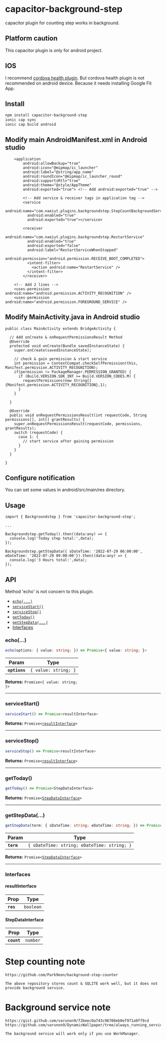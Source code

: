 # capacitor-background-step

capacitor plugin for counting step works in background.


## Platform caution

This capacitor plugin is only for android project.

## IOS

I recommend [cordova health plugin](https://github.com/dariosalvi78/cordova-plugin-health). 
But cordova health plugin is not recommended on android device. Because it needs installing Google Fit App.

## Install

```bash
npm install capacitor-background-step
ionic cap sync
ionic cap build android

```

## Modify main AndroidManifest.xml in Android studio
```
    <application
        android:allowBackup="true"
        android:icon="@mipmap/ic_launcher"
        android:label="@string/app_name"
        android:roundIcon="@mipmap/ic_launcher_round"
        android:supportsRtl="true"
        android:theme="@style/AppTheme"
        android:exported="true"> <!-- Add android:exported="true" -->
```
```
        <!-- Add service & receiver tags in application tag -->
        <service
          android:name="com.naeiut.plugins.backgroundstep.StepCountBackgroundService"
          android:enabled="true"
          android:exported="true"></service>

        <receiver
          android:name="com.naeiut.plugins.backgroundstep.RestartService"
          android:enabled="true"
          android:exported="false"
          android:label="RestartServiceWhenStopped"
          android:permission="android.permission.RECEIVE_BOOT_COMPLETED">
          <intent-filter>
            <action android:name="RestartService" />
          </intent-filter>
        </receiver>
```
```
    <!-- Add 2 lines -->
    <uses-permission android:name="android.permission.ACTIVITY_RECOGNITION" />
    <uses-permission android:name="android.permission.FOREGROUND_SERVICE" />
```

## Modify MainActivity.java in Android studio
```
public class MainActivity extends BridgeActivity {

  // Add onCreate & onRequestPermissionsResult Method
  @Override
  protected void onCreate(Bundle savedInstanceState) {
    super.onCreate(savedInstanceState);

    // check & gain permission & start service
    int permission = ContextCompat.checkSelfPermission(this, Manifest.permission.ACTIVITY_RECOGNITION);
    if(permission != PackageManager.PERMISSION_GRANTED) {
      if (Build.VERSION.SDK_INT >= Build.VERSION_CODES.M) {
        requestPermissions(new String[]{Manifest.permission.ACTIVITY_RECOGNITION},1);
      }
    }

  }

  @Override
  public void onRequestPermissionsResult(int requestCode, String permissions[], int[] grantResults) {
    super.onRequestPermissionsResult(requestCode, permissions, grantResults);
    switch (requestCode) {
      case 1: {
        // start service after gaining permission
      }
    }
  }

}
```

## Configure notification

You can set some values in android/src/main/res directory.

## Usage
```
import { Backgroundstep } from 'capacitor-background-step';

...

Backgroundstep.getToday().then((data:any) => {
  console.log('Today step total:',data);
});

Backgroundstep.getStepData({ sDateTime: '2022-07-29 06:00:00', eDateTime: '2022-07-29 09:00:00'}).then((data:any) => {
  console.log('3 Hours total:',data);
});

```

## API
Method 'echo' is not concern to this plugin.

<docgen-index>

* [`echo(...)`](#echo)
* [`serviceStart()`](#servicestart)
* [`serviceStop()`](#servicestop)
* [`getToday()`](#gettoday)
* [`getStepData(...)`](#getstepdata)
* [Interfaces](#interfaces)

</docgen-index>


<docgen-api>
<!--Update the source file JSDoc comments and rerun docgen to update the docs below-->

### echo(...)

```typescript
echo(options: { value: string; }) => Promise<{ value: string; }>
```

| Param         | Type                            |
| ------------- | ------------------------------- |
| **`options`** | <code>{ value: string; }</code> |

**Returns:** <code>Promise&lt;{ value: string; }&gt;</code>

--------------------


### serviceStart()

```typescript
serviceStart() => Promise<resultInterface>
```

**Returns:** <code>Promise&lt;<a href="#resultinterface">resultInterface</a>&gt;</code>

--------------------


### serviceStop()

```typescript
serviceStop() => Promise<resultInterface>
```

**Returns:** <code>Promise&lt;<a href="#resultinterface">resultInterface</a>&gt;</code>

--------------------


### getToday()

```typescript
getToday() => Promise<StepDataInterface>
```

**Returns:** <code>Promise&lt;<a href="#stepdatainterface">StepDataInterface</a>&gt;</code>

--------------------


### getStepData(...)

```typescript
getStepData(term: { sDateTime: string; eDateTime: string; }) => Promise<StepDataInterface>
```

| Param      | Type                                                   |
| ---------- | ------------------------------------------------------ |
| **`term`** | <code>{ sDateTime: string; eDateTime: string; }</code> |

**Returns:** <code>Promise&lt;<a href="#stepdatainterface">StepDataInterface</a>&gt;</code>

--------------------


### Interfaces


#### resultInterface

| Prop      | Type                 |
| --------- | -------------------- |
| **`res`** | <code>boolean</code> |


#### StepDataInterface

| Prop        | Type                |
| ----------- | ------------------- |
| **`count`** | <code>number</code> |

</docgen-api>


# Step counting note
```
https://github.com/Park9eon/background-step-counter

The above repository stores count & SQLITE work well, but it does not provide background service.

```

# Background service note
```
https://gist.github.com/varunon9/f2beec0a743c96708eb0ef971a9ff9cd
https://github.com/varunon9/DynamicWallpaper/tree/always_running_service

The background service will work only if you use WorkManager.
```